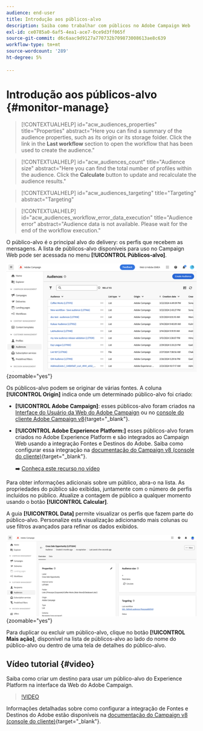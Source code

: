 ```yaml
---
audience: end-user
title: Introdução aos públicos-alvo
description: Saiba como trabalhar com públicos no Adobe Campaign Web
exl-id: ce0785a0-6af5-4ea1-ace7-0ce9d3ff065f
source-git-commit: d6c6aac9d9127a770732b709873008613ae8c639
workflow-type: tm+mt
source-wordcount: '289'
ht-degree: 5%

---
```


# Introdução aos públicos-alvo {#monitor-manage}

>[!CONTEXTUALHELP]
>id="acw_audiences_properties"
>title="Properties"
>abstract="Here you can find a summary of the audience properties, such as its origin or its storage folder. Click the link in the **Last workflow** section to open the workflow that has been used to create the audience."

>[!CONTEXTUALHELP]
>id="acw_audiences_count"
>title="Audience size"
>abstract="Here you can find the total number of profiles within the audience. Click the **Calculate** button to update and recalculate the audience results."

>[!CONTEXTUALHELP]
>id="acw_audiences_targeting"
>title="Targeting"
>abstract="Targeting"

>[!CONTEXTUALHELP]
>id="acw_audiences_workflow_error_data_execution"
>title="Audience error"
>abstract="Audience data is not available. Please wait for the end of the workflow execution."

O público-alvo é o principal alvo do delivery: os perfis que recebem as mensagens. A lista de públicos-alvo disponíveis para uso no Campaign Web pode ser acessada no menu **[!UICONTROL Públicos-alvo]**.

![Captura de tela mostrando a lista de públicos disponíveis na Web do Campaign.](assets/audiences-list.png){zoomable="yes"}

Os públicos-alvo podem se originar de várias fontes. A coluna **[!UICONTROL Origin]** indica onde um determinado público-alvo foi criado:

* **[!UICONTROL Adobe Campaign]**: esses públicos-alvo foram criados na [Interface do Usuário da Web do Adobe Campaign](create-audience.md) ou no [console do cliente Adobe Campaign v8](https://experienceleague.adobe.com/docs/campaign/campaign-v8/audience/create-audiences/create-audiences.html?lang=pt-BR){target="_blank"}.

* **[!UICONTROL Adobe Experience Platform:]** esses públicos-alvo foram criados no Adobe Experience Platform e são integrados ao Campaign Web usando a integração Fontes e Destinos do Adobe. Saiba como configurar essa integração na [documentação do Campaign v8 (console do cliente)](https://experienceleague.adobe.com/docs/campaign/campaign-v8/connect/ac-aep/ac-aep.html){target="_blank"}.

  ➡️ [Conheça este recurso no vídeo](#video)

Para obter informações adicionais sobre um público, abra-o na lista. As propriedades do público são exibidas, juntamente com o número de perfis incluídos no público. Atualize a contagem de público a qualquer momento usando o botão **[!UICONTROL Calcular]**.

A guia **[!UICONTROL Data]** permite visualizar os perfis que fazem parte do público-alvo. Personalize esta visualização adicionando mais colunas ou use filtros avançados para refinar os dados exibidos.

![Captura de tela mostrando detalhes do público-alvo, incluindo perfis e opções de personalização.](assets/audiences-details.png){zoomable="yes"}

Para duplicar ou excluir um público-alvo, clique no botão **[!UICONTROL Mais ação]**, disponível na lista de públicos-alvo ao lado do nome do público-alvo ou dentro de uma tela de detalhes do público-alvo.

## Vídeo tutorial {#video}

Saiba como criar um destino para usar um público-alvo do Experience Platform na interface da Web do Adobe Campaign.

>[!VIDEO](https://video.tv.adobe.com/v/3427635?quality=12)

Informações detalhadas sobre como configurar a integração de Fontes e Destinos do Adobe estão disponíveis na [documentação do Campaign v8 (console do cliente)](https://experienceleague.adobe.com/docs/campaign/campaign-v8/connect/ac-aep/ac-aep.html){target="_blank"}.